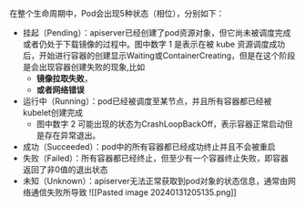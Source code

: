 在整个生命周期中，Pod会出现5种状态（相位），分别如下：
- 挂起（Pending）：apiserver已经创建了pod资源对象，但它尚未被调度完成或者仍处于下载镜像的过程中。图中数字 1 是表示在被 kube 资源调度成功后，开始进行容器的创建显示Waiting或ContainerCreating，但是在这个阶段是会出现容器创建失败的现象,比如
	- **镜像拉取失败**，
	- **或者网络错误**
- 运行中（Running）：pod已经被调度至某节点，并且所有容器都已经被kubelet创建完成
	- 图中数字 2 可能出现的状态为CrashLoopBackOff，表示容器正常启动但是存在异常退出。
- 成功（Succeeded）：pod中的所有容器都已经成功终止并且不会被重启
- 失败（Failed）：所有容器都已经终止，但至少有一个容器终止失败，即容器返回了非0值的退出状态
- 未知（Unknown）：apiserver无法正常获取到pod对象的状态信息，通常由网络通信失败所导致
![[Pasted image 20240131205135.png]]